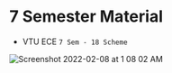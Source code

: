 # 7 Semester Material

- VTU ECE `7 Sem - 18 Scheme`

![Screenshot 2022-02-08 at 1 08 02 AM](https://user-images.githubusercontent.com/28717686/152859435-e8b8b3b4-ad5a-4e58-9862-5b688a4ecc0b.png)
